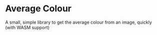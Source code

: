 # Average Colour

A small, simple library to get the average colour from an image, quickly (with WASM support)
